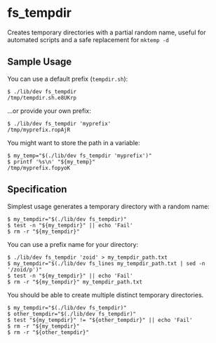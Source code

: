 fs_tempdir
==========

Creates temporary directories with a partial random name, useful for
automated scripts and a safe replacement for `mktemp -d`

Sample Usage
------------

You can use a default prefix (`tempdir.sh`):

```console task
$ ./lib/dev fs_tempdir
/tmp/tempdir.sh.e8UKrp
```

...or provide your own prefix:

```console task
$ ./lib/dev fs_tempdir 'myprefix'
/tmp/myprefix.ropAjR
```

You might want to store the path in a variable:

```console task
$ my_temp="$(./lib/dev fs_tempdir 'myprefix')"
$ printf '%s\n' "${my_temp}"
/tmp/myprefix.fopyoK
```

Specification
------------

Simplest usage generates a temporary directory with a random name:

```console test
$ my_tempdir="$(./lib/dev fs_tempdir)"
$ test -n "${my_tempdir}" || echo 'Fail'
$ rm -r "${my_tempdir}"
```

You can use a prefix name for your directory:

```console test
$ ./lib/dev fs_tempdir 'zoid' > my_tempdir_path.txt
$ my_tempdir="$(./lib/dev fs_lines my_tempdir_path.txt | sed -n '/zoid/p')"
$ test -n "${my_tempdir}" || echo 'Fail'
$ rm -r "${my_tempdir}" my_tempdir_path.txt
```

You should be able to create multiple distinct temporary directories.

```console test
$ my_tempdir="$(./lib/dev fs_tempdir)"
$ other_tempdir="$(./lib/dev fs_tempdir)"
$ test "${my_tempdir}" != "${other_tempdir}" || echo 'Fail'
$ rm -r "${my_tempdir}"
$ rm -r "${other_tempdir}"
```
